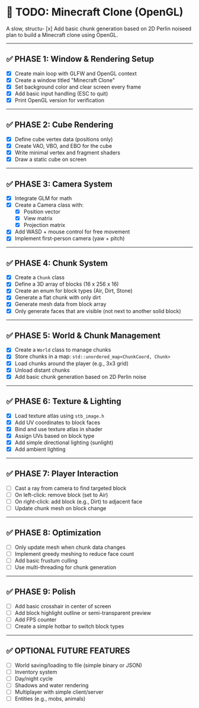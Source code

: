 # 📝 TODO: Minecraft Clone (OpenGL)

A slow, structu- [x] Add basic chunk generation based on 2D Perlin noiseed plan to build a Minecraft clone using OpenGL.

---

## ✅ PHASE 1: Window & Rendering Setup

- [x] Create main loop with GLFW and OpenGL context
- [x] Create a window titled "Minecraft Clone"
- [x] Set background color and clear screen every frame
- [x] Add basic input handling (ESC to quit)
- [x] Print OpenGL version for verification

---

## ✅ PHASE 2: Cube Rendering

- [x] Define cube vertex data (positions only)
- [x] Create VAO, VBO, and EBO for the cube
- [x] Write minimal vertex and fragment shaders
- [x] Draw a static cube on screen

---

## ✅ PHASE 3: Camera System

- [x] Integrate GLM for math
- [x] Create a Camera class with:
  - [x] Position vector
  - [x] View matrix
  - [x] Projection matrix
- [x] Add WASD + mouse control for free movement
- [x] Implement first-person camera (yaw + pitch)

---

## ✅ PHASE 4: Chunk System

- [x] Create a `Chunk` class
- [x] Define a 3D array of blocks (16 x 256 x 16)
- [x] Create an enum for block types (Air, Dirt, Stone)
- [x] Generate a flat chunk with only dirt
- [x] Generate mesh data from block array
- [x] Only generate faces that are visible (not next to another solid block)

---

## ✅ PHASE 5: World & Chunk Management

- [x] Create a `World` class to manage chunks
- [x] Store chunks in a map: `std::unordered_map<ChunkCoord, Chunk>`
- [x] Load chunks around the player (e.g., 3x3 grid)
- [x] Unload distant chunks
- [x] Add basic chunk generation based on 2D Perlin noise

---

## ✅ PHASE 6: Texture & Lighting

- [x] Load texture atlas using `stb_image.h`
- [x] Add UV coordinates to block faces
- [x] Bind and use texture atlas in shader
- [x] Assign UVs based on block type
- [x] Add simple directional lighting (sunlight)
- [x] Add ambient lighting

---

## ✅ PHASE 7: Player Interaction

- [ ] Cast a ray from camera to find targeted block
- [ ] On left-click: remove block (set to Air)
- [ ] On right-click: add block (e.g., Dirt) to adjacent face
- [ ] Update chunk mesh on block change

---

## ✅ PHASE 8: Optimization

- [ ] Only update mesh when chunk data changes
- [ ] Implement greedy meshing to reduce face count
- [ ] Add basic frustum culling
- [ ] Use multi-threading for chunk generation

---

## ✅ PHASE 9: Polish

- [ ] Add basic crosshair in center of screen
- [ ] Add block highlight outline or semi-transparent preview
- [ ] Add FPS counter
- [ ] Create a simple hotbar to switch block types

---

## ✅ OPTIONAL FUTURE FEATURES

- [ ] World saving/loading to file (simple binary or JSON)
- [ ] Inventory system
- [ ] Day/night cycle
- [ ] Shadows and water rendering
- [ ] Multiplayer with simple client/server
- [ ] Entities (e.g., mobs, animals)

